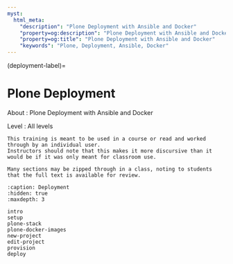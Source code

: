 ```yaml
---
myst:
  html_meta:
    "description": "Plone Deployment with Ansible and Docker"
    "property=og:description": "Plone Deployment with Ansible and Docker"
    "property=og:title": "Plone Deployment with Ansible and Docker"
    "keywords": "Plone, Deployment, Ansible, Docker"
---
```


(deployment-label)=

# Plone Deployment

About
: Plone Deployment with Ansible and Docker

Level
: All levels

```{note}
This training is meant to be used in a course or read and worked through by an individual user.
Instructors should note that this makes it more discursive than it would be if it was only meant for classroom use.

Many sections may be zipped through in a class, noting to students that the full text is available for review.
```

```{toctree}
:caption: Deployment
:hidden: true
:maxdepth: 3

intro
setup
plone-stack
plone-docker-images
new-project
edit-project
provision
deploy
```
